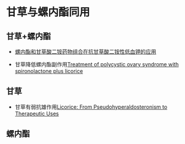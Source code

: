 # 甘草与螺内酯同用

## 甘草+螺内酯

- [螺内酯和甘草酸二铵药物组合在抗甘草酸二铵性低血钾的应用](https://patents.google.com/patent/CN106420778A/zh)

- 甘草降低螺内酯副作用[Treatment of polycystic ovary syndrome with spironolactone plus licorice](https://doi.org/10.1016/j.ejogrb.2006.10.013)

## 甘草

- 甘草有弱抗雄作用[Licorice: From Pseudohyperaldosteronism to Therapeutic Uses](https://doi.org/10.3389/fendo.2019.00484)

## 螺内酯
